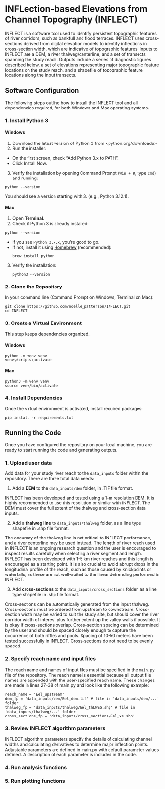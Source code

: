 # INFLection-based Elevations from Channel Topography (INFLECT)

INFLECT is a software tool used to identify persistent topographic features of river corridors, such as bankfull and flood terraces. INFLECT uses cross-sections derived from digital elevation models to identify inflections in cross-section width, which are indicative of topographic features. Inputs to INFLECT are a DEM, a river thalweg/centerline, and a set of transects spanning the study reach. Outputs include a series of diagnostic figures described below, a set of elevations representing major topographic feature locations on the study reach, and a shapefile of topographic feature locations along the input transects. 

## Software Configuration

The following steps outline how to install the INFLECT tool and all dependencies required, for both Windows and Mac operating systems. 

### 1. Install Python 3

#### Windows

1. Download the latest version of Python 3 from <python.org/downloads>
2. Run the installer:
- On the first screen, check “Add Python 3.x to PATH”.
- Click Install Now.
3. Verify the installation by opening Command Prompt (`Win + R`, type `cmd`) and running:
  ```
  python --version
  ```
You should see a version starting with 3. (e.g., Python 3.12.1).

#### Mac

1. Open **Terminal**.
2. Check if Python 3 is already installed:
```
python --version
```
- If you see `Python 3.x.x`, you’re good to go.
- If not, install it using [Homebrew](https://brew.sh/) (recommended):
    ```
    brew install python
    ```
3. Verify the installation:
   ```
   python3 --version
   ```

### 2. Clone the Repository

In your command line (Command Prompt on Windows, Terminal on Mac):
```
git clone https://github.com/noelle_patterson/INFLECT.git
cd INFLECT
```

### 3. Create a Virtual Environment

This step keeps dependencies organized.

#### Windows
```
python -m venv venv
venv\Scripts\activate
```

#### Mac
```
python3 -m venv venv
source venv/bin/activate
```

### 4. Install Dependencies

Once the virtual environment is activated, install required packages:
```
pip install -r requirements.txt
```

## Running the Code

Once you have configured the repository on your local machine, you are ready to start running the code and generating outputs. 

### 1. Upload user data

Add data for your study river reach to the `data_inputs` folder within the repository. There are three total data needs:

1. Add a **DEM** to the `data_inputs/dem` folder, in .TIF file format.
   
INFLECT has been developed and tested using a 1-m resolution DEM. It is highly recommended to use this resolution or similar with INFLECT. The DEM must cover the full extent of the thalweg and cross-section data inputs. 

2. Add a **thalweg line** to `data_inputs/thalweg` folder, as a line type shapefile in .shp file format.

The accuracy of the thalweg line is not critical to INFLECT performance, and a river centerline may be used instead. The length of river reach used in INFLECT is an ongoing research question and the user is encouraged to inspect results carefully when selecting a river segment and length. INFLECT has been developed with 1-5 km river reaches and this length is encouraged as a starting point. It is also crucial to avoid abrupt drops in the longitudinal profile of the reach, such as those caused by knickpoints or waterfalls, as these are not well-suited to the linear detrending performed in INFLECT.

3. Add **cross-sections** to the `data_inputs/cross_sections` folder, as a line type shapefile in .shp file format.
  
Cross-sections can be automatically generated from the input thalweg. Cross-sections must be ordered from upstream to downstream. Cross-section width may be varied to suit the study site, but should cover the river corridor width of interest plus further extent up the valley walls if possible. It is okay if cross-sections overlap. Cross-section spacing can be determined by the user and should be spaced closely enough to capture the occurrence of both riffles and pools. Spacing of 10-50 meters have been tested successfully in INFLECT. Cross-sections do not need to be evenly spaced. 

### 2. Specify reach name and input files

The reach name and names of input files must be specified in the `main.py` file of the repository. The reach name is essential because all output file names are appended with the user-specified reach name. These changes are made in lines 27-38 of main.py and look like the following example:
```
reach_name = 'Eel_upstream'
dem_fp = 'data_inputs/dem/Eel_dem.tif' # file in 'data_inputs/dem/...' folder
thalweg_fp = 'data_inputs/thalweg/Eel_thLWEG.shp' # file in 'data_inputs/thalweg/...' folder
cross_sections_fp = 'data_inputs/cross_sections/Eel_xs.shp' 
```

### 3. Review INFLECT algorithm parameters

INFLECT algorithm parameters specify the details of calculating channel widths and calculating derivatives to determine major inflection points. Adjustable parameters are defined in main.py with default parameter values defined. A description of each parameter is included in the code. 

### 4. Run analysis functions

### 5. Run plotting functions
